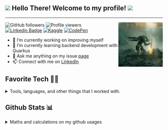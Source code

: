 <h2>
  <img src="https://media.giphy.com/media/hvRJCLFzcasrR4ia7z/giphy.gif" width="28">
  Hello There! Welcome to my profile!
  <img src="https://media.giphy.com/media/hvRJCLFzcasrR4ia7z/giphy.gif" width="28">
</h2>

---

<img src='img/download.gif' align='right' height='142px'>

![GitHub followers](https://img.shields.io/github/followers/muame-amr?style=flat-square&label=Followers&color=blueviolet)
![Profile viewers](https://komarev.com/ghpvc/?username=muame-amr&style=flat-square&color=green&label=Views)
[![Linkedin Badge](https://img.shields.io/badge/-muame-blue?style=flat-square&logo=Linkedin&logoColor=white&link=https://www.linkedin.com/in/muame/)](https://www.linkedin.com/in/muame/)
[![Kaggle](https://img.shields.io/badge/Kaggle-035a7d?style=flat-square&logo=kaggle&logoColor=white)](https://www.kaggle.com/muhammadamiruddin)
[![CodePen](https://img.shields.io/badge/Codepen-000000?style=flat-square&logo=codepen&logoColor=white)](https://codepen.io/amrnumenor-the-encoder)

- 🔭 I’m currently working on improving myself
- 🌱 I’m currently learning backend development with Quarkus
- 💬 Ask me anything on my issue [page](https://github.com/muame-amr/muame-amr/issues)
- 📫 Connect with me on [LinkedIn](https://www.linkedin.com/in/muame/)

<h2 align="left" id="muame-tech">Favorite Tech 🧑‍💻</h2>
 
<details>
  <summary>Tools, languages, and other things that I worked with.</summary>
    <table>
      <tr>
        <td align="center" width="96">
          <a href="#muame-tech">
            <img src="img/python-original.svg" width="48" height="48" alt="Python" />
          </a>
          <br>Python
        </td>
        <td align="center" width="96">
          <a href="#muame-tech">
            <img src="img/cpp-original.svg" width="48" height="48" alt="Cpp" />
          </a>
          <br>C++
        </td>
        <td align="center" width="96">
          <a href="#muame-tech">
            <img src="img/java-original.svg" width="48" height="48" alt="Java" />
          </a>
          <br>Java
        </td>
        <td align="center" width="96">
          <a href="#muame-tech">
            <img src="img/javascript-original.svg" width="48" height="48" alt="JavaScript" />
          </a>
          <br>JavaScript
        </td>
        <td align="center" width="96">
          <a href="#muame-tech">
            <img src="img/react-original.svg" width="48" height="48" alt="React" />
          </a>
          <br>React
        </td>
        <td align="center" width="96">
          <a href="#muame-tech" >
            <img src="img/next-js-original.svg" width="48" height="48" alt="Next" />
          </a>
          <br>NextJS
        </td>
        <td align="center" width="96">
          <a href="#muame-tech">
            <img src="img/icons8-chakra-ui.svg" width="48" height="48" alt="ChakraUI" />
          </a>
          <br>ChakraUI
        </td>
        <td align="center" width="96">
          <a href="#muame-tech">
            <img src="img/flask-original.svg" width="48" height="48" alt="Flask" />
          </a>
          <br>Flask
        </td>
        <td align="center" width="96">
          <a href="#muame-tech">
            <img src="img/quarkus-original.png" width="48" height="48" alt="Quarkus" />
          </a>
          <br>Quarkus
        </td>
      </tr>
      <tr>
        <td align="center" width="96"> 
          <a href="#muame-tech" >
            <img src="img/icons8-linux-96.png" width="48" height="48" alt="Linux" />
          </a>
          <br>Linux
        </td>
        <td align="center" width="96">
          <a href="#muame-tech" >
            <img src="img/visual-studio-code-original.svg" width="48" height="48" alt="Vscode" />
          </a>
          <br>VSCode
        </td>
        <td align="center"  width="96">
          <a href="#muame-tech">
            <img src="img/intellij-idea-original.svg" width="48" height="48" alt="IntelliJ" />
          </a>
          <br>IntelliJ
        </td>
        <td align="center"  width="96">
          <a href="#muame-tech">
            <img src="img/postman.svg" width="48" height="48" alt="Postman" />
          </a>
          <br>Postman
        </td>
        <td align="center"  width="96">
          <a href="#muame-tech">
            <img src="img/mysql-original.svg" width="48" height="48" alt="MySQL" />
          </a>
          <br>MySQL
        </td>
        <td align="center" width="96">
          <a href="#muame-tech" >
            <img src="img/docker-original.svg" width="48" height="48" alt="Docker" />
          </a>
          <br>Docker
        </td>
        <td align="center" width="96">
          <a href="#muame-tech" >
            <img src="img/dl4j-original.png" width="48" height="48" alt="dl4j" />
          </a>
          <br>DL4J
        </td>
        <td align="center" width="96">
          <a href="#muame-tech">
            <img src="img/keras-original.png" width="48" height="48" alt="Keras" />
          </a>
          <br>Keras
        </td>
        <td align="center" width="96">
          <a href="#muame-tech" >
            <img src="img/sklearn-original.png" width="48" height="48" alt="Sklearn" />
          </a>
          <br>Scikit-Learn
        </td>
      </tr>
    </table>
</details>

<h2 align="left" id="muame-tech">Github Stats 📊</h2>
<details>
  <summary>Maths and calculations on my github usages</summary>
    <br/>
    <a href="https://github.com/anuraghazra/github-readme-stats"><img alt="muame-amr's Github Stats" src="https://github-readme-stats.vercel.app/api?username=muame-amr&show_icons=true&theme=codeSTACKr&bg_color=1F222E" height="192px"/></a>
    <a href="https://github.com/anuraghazra/github-readme-stats"><img alt="muame-amr's Top Languages" src="https://github-readme-stats.vercel.app/api/top-langs/?username=muame-amr&langs_count=8&layout=compact&theme=codeSTACKr&hide_border=true&bg_color=1F222E&icon_color=F8D866&hide=html,css,Jupyter%20Notebook" height="192px"/></a>
    <br/>
</details>

<!--
**muame-amr/muame-amr** is a ✨ _special_ ✨ repository because its `README.md` (this file) appears on your GitHub profile.

Here are some ideas to get you started:

- 🔭 I’m currently working on ...
- 🌱 I’m currently learning ...
- 👯 I’m looking to collaborate on ...
- 🤔 I’m looking for help with ...
- 💬 Ask me about ...
- 📫 How to reach me: ...
- 😄 Pronouns: ...
- ⚡ Fun fact: ...
  -->
